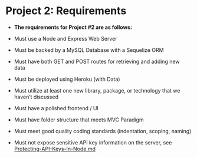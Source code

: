 # Project 2: Requirements

* **The requirements for Project #2 are as follows:**

* Must use a Node and Express Web Server

* Must be backed by a MySQL Database with a Sequelize ORM  

* Must have both GET and POST routes for retrieving and adding new data

* Must be deployed using Heroku (with Data)

* Must utilize at least one new library, package, or technology that we haven’t discussed

* Must have a polished frontend / UI 

* Must have folder structure that meets MVC Paradigm

* Must meet good quality coding standards (indentation, scoping, naming)

* Must not expose sensitive API key information on the server, see [Protecting-API-Keys-In-Node.md](../../../../01-Class-Content/10-nodejs/03-Supplemental/Protecting-API-Keys-In-Node.md)

